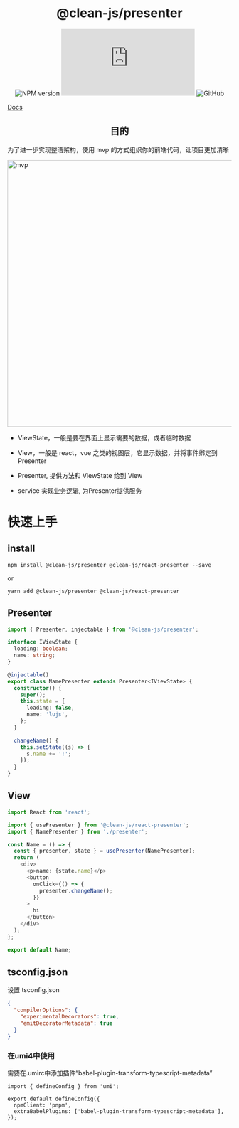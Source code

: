 <h1 align = "center">@clean-js/presenter</h1>

<div align="center">

![NPM version](https://img.shields.io/npm/v/@clean-js/presenter.svg?style=flat)
![Gzip size](https://img.badgesize.io/https:/unpkg.com/@clean-js/presenter/dist/index.js?label=gzip%20size&compression=gzip)
![GitHub](https://img.shields.io/npm/l/@clean-js/presenter)

</div>

[Docs](https://lulusir.github.io/clean-js/)



<h2 align = "center"> 目的</h2>

为了进一步实现整洁架构，使用 mvp 的方式组织你的前端代码，让项目更加清晰

<img src="https://lulusir.github.io/clean-js/mvp.png" width = "600"  alt="mvp" align=center />

- ViewState，一般是要在界面上显示需要的数据，或者临时数据

- View，一般是 react，vue 之类的视图层，它显示数据，并将事件绑定到 Presenter

- Presenter, 提供方法和 ViewState 给到 View
- service 实现业务逻辑, 为Presenter提供服务

# 快速上手

## install

```
npm install @clean-js/presenter @clean-js/react-presenter --save
```

or

```
yarn add @clean-js/presenter @clean-js/react-presenter
```


## Presenter

```typescript
import { Presenter, injectable } from '@clean-js/presenter';

interface IViewState {
  loading: boolean;
  name: string;
}

@injectable()
export class NamePresenter extends Presenter<IViewState> {
  constructor() {
    super();
    this.state = {
      loading: false,
      name: 'lujs',
    };
  }

  changeName() {
    this.setState((s) => {
      s.name += '!';
    });
  }
}
```

## View

```typescript | pure
import React from 'react';

import { usePresenter } from '@clean-js/react-presenter';
import { NamePresenter } from './presenter';

const Name = () => {
  const { presenter, state } = usePresenter(NamePresenter);
  return (
    <div>
      <p>name: {state.name}</p>
      <button
        onClick={() => {
          presenter.changeName();
        }}
      >
        hi
      </button>
    </div>
  );
};

export default Name;
```

## tsconfig.json

设置 tsconfig.json

```json
{
  "compilerOptions": {
    "experimentalDecorators": true,
    "emitDecoratorMetadata": true
  }
}
```
### 在umi4中使用
需要在.umirc中添加插件“babel-plugin-transform-typescript-metadata”
```
import { defineConfig } from 'umi';

export default defineConfig({
  npmClient: 'pnpm',
  extraBabelPlugins: ['babel-plugin-transform-typescript-metadata'],
});

```
